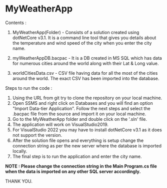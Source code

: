 # MyWeatherApp

Contents :

1. MyWeatherApp(Folder) - Consists of a solution created using dotNetCore v3.1. It is a command line tool that gives you details about the temperature and wind speed of the city when you enter the city name.

2. myWeatherAppDB.bacpac - It is a DB created in MS SQL which has data for numerous cities around the world along with their Lat & Long value. 

3. worldCitiesData.csv - CSV file having data for all the most of the cities around the world. The exact CSV has been imported into the database.

Steps to run the code :

1. Using the URL from git try to clone the repository on your local machine.
2. Open SSMS and right click on Databases and you will find an option "Import Data-tier Application". Follow the next steps and select the .bacpac file from the source and import it on your local machine.
3. Go to the MyWeatherApp folder and double click on the '.sln' file. 
4. The application will work on VisualStudio2019. 
5. For VisualStudio 2022 you may have to install dotNetCore v3.1 as it does not support the version.
6. After the solution file opens and everything is setup change the connection string as per the new server where the database is imported locally.
7. The final step is to run the application and enter the city name.

**NOTE : Please change the connection string in the Main Program.cs file when the data is imported on any other SQL server accordingly.**

THANK YOU.
